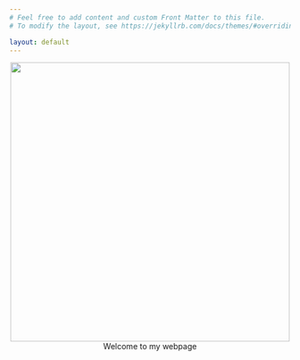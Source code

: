 ```yaml
---
# Feel free to add content and custom Front Matter to this file.
# To modify the layout, see https://jekyllrb.com/docs/themes/#overriding-theme-defaults

layout: default
---
```


<center>
  <img src="DisplayPicture.jpg" height="500">
</center>
<center>
  Welcome to my webpage
</center>
